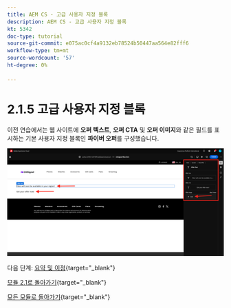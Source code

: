 ```yaml
---
title: AEM CS - 고급 사용자 지정 블록
description: AEM CS - 고급 사용자 지정 블록
kt: 5342
doc-type: tutorial
source-git-commit: e075ac0cf4a9132eb78524b50447aa564e82fff6
workflow-type: tm+mt
source-wordcount: '57'
ht-degree: 0%

---
```


# 2.1.5 고급 사용자 지정 블록

이전 연습에서는 웹 사이트에 **오퍼 텍스트**, **오퍼 CTA** 및 **오퍼 이미지**&#x200B;와 같은 필드를 표시하는 기본 사용자 지정 블록인 **파이버 오퍼**&#x200B;를 구성했습니다.

![AEMCS](./images/block29.png)

다음 단계: [요약 및 이점](./summary.md){target="_blank"}

[모듈 2.1로 돌아가기](./aemcs.md){target="_blank"}

[모든 모듈로 돌아가기](./../../../overview.md){target="_blank"}
